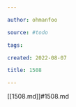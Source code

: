 ```yaml
---

author: ohmanfoo

source: #todo

tags: 

created: 2022-08-07

title: 1508

---
```

[[1508.md]]#1508.md